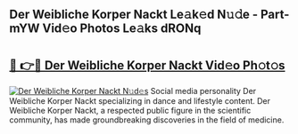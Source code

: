 ## Der Weibliche Korper Nackt Le𝚊k𝚎d N𝚞𝚍e - Part-mYW Vid𝚎o Photos Le𝚊ks dRONq

# <h2><a href="http://fb62zmd.evod.top/?m=Der+Weibliche+Korper+Nackt">🔗 👉🔴 Der Weibliche Korper Nackt Vid𝚎o Ph𝚘t𝚘s</a></h2>

[![Der Weibliche Korper Nackt N𝚞d𝚎s](https://i.imgur.com/8V9OHl7.gif)](http://fb62zmd.evod.top/?m=Der+Weibliche+Korper+Nackt)
Social media personality Der Weibliche Korper Nackt specializing in dance and lifestyle content. Der Weibliche Korper Nackt, a respected public figure in the scientific community, has made groundbreaking discoveries in the field of medicine. 
